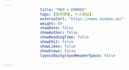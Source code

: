 ---
                title: "MEM v ENNBEE"
                tags: [技术博客, 个人网站]
                externalUrl: "https://memv.ennbee.uk/"
                weight: 69
                showDate: false
                showAuthor: false
                showReadingTime: false
                showEdit: false
                showLikes: false
                showViews: false
                layoutBackgroundHeaderSpace: false
                ---

